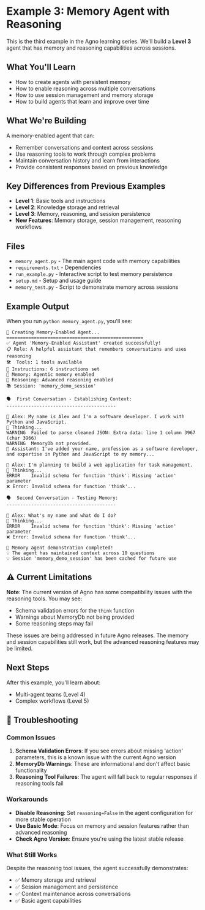 # Example 3: Memory Agent with Reasoning

This is the third example in the Agno learning series. We'll build a **Level 3** agent that has memory and reasoning capabilities across sessions.

## What You'll Learn
- How to create agents with persistent memory
- How to enable reasoning across multiple conversations
- How to use session management and memory storage
- How to build agents that learn and improve over time

## What We're Building
A memory-enabled agent that can:
- Remember conversations and context across sessions
- Use reasoning tools to work through complex problems
- Maintain conversation history and learn from interactions
- Provide consistent responses based on previous knowledge

## Key Differences from Previous Examples
- **Level 1**: Basic tools and instructions
- **Level 2**: Knowledge storage and retrieval
- **Level 3**: Memory, reasoning, and session persistence
- **New Features**: Memory storage, session management, reasoning workflows

## Files
- `memory_agent.py` - The main agent code with memory capabilities
- `requirements.txt` - Dependencies
- `run_example.py` - Interactive script to test memory persistence
- `setup.md` - Setup and usage guide
- `memory_test.py` - Script to demonstrate memory across sessions

## Example Output

When you run `python memory_agent.py`, you'll see:

```
🤖 Creating Memory-Enabled Agent...
==================================================
✅ Agent 'Memory-Enabled Assistant' created successfully!
📋 Role: A helpful assistant that remembers conversations and uses reasoning
🛠️  Tools: 1 tools available
📝 Instructions: 6 instructions set
🧠 Memory: Agentic memory enabled
💭 Reasoning: Advanced reasoning enabled
📚 Session: 'memory_demo_session'

🗣️  First Conversation - Establishing Context:
----------------------------------------

👤 Alex: My name is Alex and I'm a software developer. I work with Python and JavaScript.
🤖 Thinking...
WARNING  Failed to parse cleaned JSON: Extra data: line 1 column 3967 (char 3966)
WARNING  MemoryDb not provided.
🤖 Assistant: I've added your name, profession as a software developer, and expertise in Python and JavaScript to my memory...

👤 Alex: I'm planning to build a web application for task management.
🤖 Thinking...
ERROR    Invalid schema for function 'think': Missing 'action' parameter
❌ Error: Invalid schema for function 'think'...

🗣️  Second Conversation - Testing Memory:
----------------------------------------

👤 Alex: What's my name and what do I do?
🤖 Thinking...
ERROR    Invalid schema for function 'think': Missing 'action' parameter
❌ Error: Invalid schema for function 'think'...

🎉 Memory agent demonstration completed!
💡 The agent has maintained context across 10 questions
💡 Session 'memory_demo_session' has been cached for future use
```

## ⚠️ Current Limitations

**Note**: The current version of Agno has some compatibility issues with the reasoning tools. You may see:
- Schema validation errors for the `think` function
- Warnings about MemoryDb not being provided
- Some reasoning steps may fail

These issues are being addressed in future Agno releases. The memory and session capabilities still work, but the advanced reasoning features may be limited.

## Next Steps
After this example, you'll learn about:
- Multi-agent teams (Level 4)
- Complex workflows (Level 5)

## 🔧 Troubleshooting

### Common Issues

1. **Schema Validation Errors**: If you see errors about missing 'action' parameters, this is a known issue with the current Agno version
2. **MemoryDb Warnings**: These are informational and don't affect basic functionality
3. **Reasoning Tool Failures**: The agent will fall back to regular responses if reasoning tools fail

### Workarounds

- **Disable Reasoning**: Set `reasoning=False` in the agent configuration for more stable operation
- **Use Basic Mode**: Focus on memory and session features rather than advanced reasoning
- **Check Agno Version**: Ensure you're using the latest stable release

### What Still Works

Despite the reasoning tool issues, the agent successfully demonstrates:
- ✅ Memory storage and retrieval
- ✅ Session management and persistence
- ✅ Context maintenance across conversations
- ✅ Basic agent capabilities
